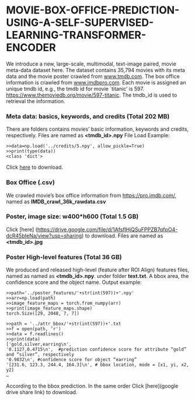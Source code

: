 # MOVIE-BOX-OFFICE-PREDICTION-USING-A-SELF-SUPERVISED-LEARNING-TRANSFORMER-ENCODER

We introduce a new, large-scale, multimodal, text-image paired, movie meta-data dataset here. 
The dataset contains 35,794 movies with its meta data and the movie poster crawled from www.tmdb.com. The box office information is crawled from www.imdbpro.com. 
Each movie is assigned an unique tmdb id, e.g., the tmdb id for movie `titanic’ is 597. https://www.themoviedb.org/movie/597-titanic. The tmdb_id is used to retrieval the information. 
 
### Meta data: basics, keywords, and credits (Total 202 MB)
There are folders contains movies’ basic information, keywords and credits, respectively. Files are named as **<tmdb_id>.npy**
File Load Example:
``` 
>>data=np.load('../credits/5.npy', allow_pickle=True)
>>print(type(data))
<class 'dict'>
```
Click [here](https://drive.google.com/file/d/10g05aoMeClUxEjMFSt_5A5xjYPWI8JlK/view?usp=sharing) to download.

### Box Office (.csv)
We crawled movie’s box office information from https://pro.imdb.com/, named as **IMDB_crawl_36k_rawdata.csv**

### Poster, image size: w400*h600 (Total 1.5 GB)
Click [here] (https://drive.google.com/file/d/1AfsflHjQSuFPPZB7qfpO4-dcR45bIeNa/view?usp=sharing) to download.
Files are named as **<tmdb_id>.jpg**

### Poster High-level features (Total 36 GB)
We produced and released high-level (feature after ROI Align) features files, named as named as **<tmdb_id>.npy**. 
under folder **text.txt**.
A bbox area, the confidence score and the object name. 
Output example:
 ```
>>path='../poster_features/'+str(int(597))+'.npy'
>>arr=np.load(path)
>>image_feature_maps = torch.from_numpy(arr)
>>print(image_feature_maps.shape)
torch.Size([29, 2048, 7, 7])
```
```
>>path = '../attr_bbox/'+str(int(597))+'.txt
>>f = open(path, 'r')
>>data = f.readlines()
>>print(data)
['gold,silver,earring\n', 
'0.1127,0.4715\n',  #prediction confidence score for attribute “gold” and “silver”, respectively
'0.9832\n', #confidence score for object “earring”
'[231.6, 123.3, 244.4, 164.3]\n', # bbox location, mode = [x1, yi, x2, y2]
…
```

According to the bbox prediction. In the same order
Click [here](google drive share link) to download.
